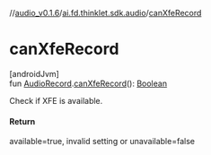 //[audio_v0.1.6](../../index.md)/[ai.fd.thinklet.sdk.audio](index.md)/[canXfeRecord](can-xfe-record.md)

# canXfeRecord

[androidJvm]\
fun [AudioRecord](https://developer.android.com/reference/kotlin/android/media/AudioRecord.html).[canXfeRecord](can-xfe-record.md)(): [Boolean](https://kotlinlang.org/api/latest/jvm/stdlib/kotlin/-boolean/index.html)

Check if XFE is available.

#### Return

available=true, invalid setting or unavailable=false
